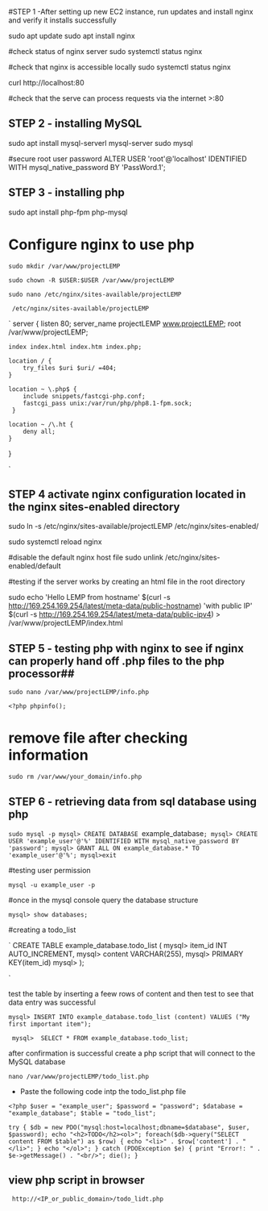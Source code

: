 #STEP 1 -After setting up new EC2 instance, run updates and install nginx and verify it installs successfully



sudo apt update
sudo apt install nginx

#check status of nginx server
sudo systemctl status nginx


#check that nginx is accessible locally 
sudo systemctl status nginx

curl http://localhost:80

#check that the serve can process requests via the internet
<ip address>>:80


## STEP 2 - installing MySQL ##

sudo apt install mysql-serverl mysql-server
sudo mysql

#secure root user password
ALTER USER 'root'@'localhost' IDENTIFIED WITH mysql_native_password BY 'PassWord.1';


## STEP 3 - installing php ##
sudo apt install php-fpm php-mysql


# Configure nginx to use php 

`sudo mkdir /var/www/projectLEMP`
    
`sudo chown -R $USER:$USER /var/www/projectLEMP`
    
`sudo nano /etc/nginx/sites-available/projectLEMP`



` /etc/nginx/sites-available/projectLEMP`

` server {
    listen 80;
    server_name projectLEMP www.projectLEMP;
    root /var/www/projectLEMP;

    index index.html index.htm index.php;

    location / {
        try_files $uri $uri/ =404;
    }

    location ~ \.php$ {
        include snippets/fastcgi-php.conf;
        fastcgi_pass unix:/var/run/php/php8.1-fpm.sock;
     }

    location ~ /\.ht {
        deny all;
    }

}

`

## STEP 4 activate nginx configuration located in the nginx sites-enabled directory ##
sudo ln -s /etc/nginx/sites-available/projectLEMP /etc/nginx/sites-enabled/

sudo systemctl reload nginx

#disable the default nginx host file
sudo unlink /etc/nginx/sites-enabled/default

#testing if the server works by creating an html file in the root directory

sudo echo 'Hello LEMP from hostname' $(curl -s http://169.254.169.254/latest/meta-data/public-hostname) 
'with public IP' $(curl -s http://169.254.169.254/latest/meta-data/public-ipv4) > /var/www/projectLEMP/index.html

## STEP 5 - testing php with nginx to see if nginx can properly hand off .php files to the php processor##

`sudo nano /var/www/projectLEMP/info.php`


`<?php phpinfo();
`

# remove file after checking information

`sudo rm /var/www/your_domain/info.php`


## STEP 6 - retrieving data from sql database using php ##

`sudo mysql -p
mysql> CREATE DATABASE `example_database`;
mysql> CREATE USER 'example_user'@'%' IDENTIFIED WITH mysql_native_password BY 'password';
mysql> GRANT ALL ON example_database.* TO 'example_user'@'%';
mysql>exit`

#testing user permission

`mysql -u example_user -p`

#once in the mysql console query the database structure

`mysql> show databases;`

#creating a todo_list

`
CREATE TABLE example_database.todo_list (
mysql>     item_id INT AUTO_INCREMENT,
mysql>     content VARCHAR(255),
mysql>     PRIMARY KEY(item_id)
mysql> );

`

test the table by inserting a feew rows of content and then test to see that data entry was successful


`mysql> INSERT INTO example_database.todo_list (content) VALUES ("My first important item");`


` mysql>  SELECT * FROM example_database.todo_list;`


after confirmation is successful create a php script that will connect to the MySQL database


`nano /var/www/projectLEMP/todo_list.php`

- Paste the following code intp the todo_list.php file


`<?php
$user = "example_user";
$password = "password";
$database = "example_database";
$table = "todo_list";`

`try {
  $db = new PDO("mysql:host=localhost;dbname=$database", $user, $password);
  echo "<h2>TODO</h2><ol>";
  foreach($db->query("SELECT content FROM $table") as $row) {
    echo "<li>" . $row['content'] . "</li>";
  }
  echo "</ol>";
} catch (PDOException $e) {
    print "Error!: " . $e->getMessage() . "<br/>";
    die();
}
`

## view php script in browser

`
http://<IP_or_public_domain>/todo_lidt.php`
